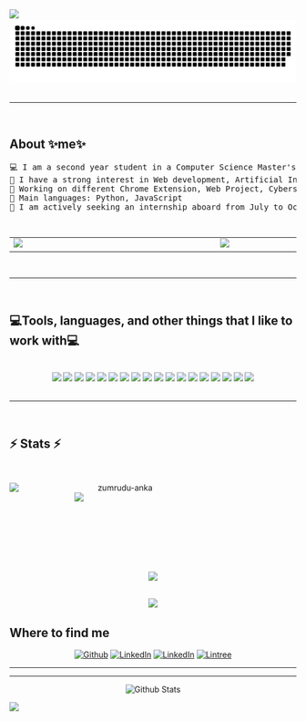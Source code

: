 <img src="https://user-images.githubusercontent.com/73097560/115834477-dbab4500-a447-11eb-908a-139a6edaec5c.gif">
<div align="center">
  <img  src="https://raw.githubusercontent.com/AlexandrePereon/AlexandrePereon/592ce61fcb1b1d96c467319370eee437cfb578d1/grid-snake.svg"
       alt="snake" /></a>
</div>
<br>
<hr>
<br>

## About ✨me✨

<pre>
💻 I am a second year student in a Computer Science Master's degree program
📝 I have a strong interest in Web development, Artificial Intelligence or even Project Management
🔭 Working on different Chrome Extension, Web Project, Cybersecurity 
🌟 Main languages: Python, JavaScript
🤔 I am actively seeking an internship aboard from July to October 2024</b>, this is <a href="https://alexandrepereon.fr/assets/PEREON%20Alexandre%20-%20resume.pdf" target="_blank">MY RESUME.</a>
</pre>
<br>

<div align=Center>
<table>
    <td align="Left" width="600">
      <a href="https://metrics.lecoq.io/">
        <img src="https://metrics.lecoq.io/AlexandrePereon">
      </a>
      <br>
    </td>
    <td align="Center" width="600">
      <a href="https://metrics.lecoq.io/">
        <img src = "https://github.com/AlexandrePereon/AlexandrePereon/assets/146815155/d06441ad-5c78-4fa7-a8af-94224efe0933" width = 400px>
      </a>
      <br>
    </td>
</table>
</div>

<br>
<hr>
<br>

## 💻Tools, languages, and other things that I like to work with💻

<br>
<div align="center">
    <a src="https://code.visualstudio.com/"><img src="https://img.icons8.com/color/48/000000/visual-studio-code-2019.png"/></a>
    <a src="https://www.w3schools.com/html/"><img src="https://img.icons8.com/color/48/000000/html-5.png"/></a>
    <a src="https://www.w3schools.com/css/"><img src="https://img.icons8.com/color/48/000000/css3.png"/></a>
    <a src="https://www.javascript.com/"><img src="https://img.icons8.com/color/48/000000/javascript.png"/></a>
    <a src="https://www.typescriptlang.org/"><img src="https://img.icons8.com/color/48/000000/typescript.png"/></a>
    <a src="https://www.php.net/"><img src="https://img.icons8.com/color/48/000000/php.png"/></a>
    <a src="https://www.python.org/"><img src="https://img.icons8.com/color/48/000000/python.png"/></a>
    <a src="https://www.djangoproject.com/"><img src="https://img.icons8.com/color/48/000000/django.png"/></a>
    <a src="https://nodejs.org/"><img src="https://img.icons8.com/color/48/000000/nodejs.png"/></a>
    <a src="https://www.npmjs.com/"><img src="https://img.icons8.com/color/48/000000/npm.png"/></a>
    <a src="https://www.docker.com/"><img src="https://img.icons8.com/color/48/000000/docker.png"/></a>
    <a src="https://git-scm.com/"><img src="https://img.icons8.com/color/48/000000/git.png"/></a>
    <a src="https://github.com/"><img src="https://img.icons8.com/color/48/000000/github--v1.png"/></a>
    <a src="https://github.com/"><img src="https://img.icons8.com/color/48/000000/gitlab.png"/></a>
    <a src="https://www.linux.org/"><img src="https://img.icons8.com/color/48/000000/linux.png"/></a>
    <a src="https://www.mysql.com/fr/"><img src="https://img.icons8.com/color/48/000000/mysql.png"/></a>
    <a src="https://vuejs.org/"><img src="https://img.icons8.com/color/48/000000/vue-js.png"/></a>
    <a src="https://angular.io/"><img src="https://img.icons8.com/color/48/000000/angularjs.png"/></a>
    
</div>

<br>
<hr>
<br>

## ⚡ Stats ⚡

<br>
<p align=center>
  <div align=center>
    <a href="https://github.com/AlexandrePereon">
      <img align="left" width=390 src="https://github-readme-stats.vercel.app/api?username=AlexandrePereon&theme=radical" alt="zumrudu-anka" />
    </a>
    <a href="https://github.com/AlexandrePereon">
      <img align="right" width=390 src="https://github-readme-streak-stats.herokuapp.com/?user=AlexandrePereon&theme=radical" />
    </a>
  </div>
  <br><br><br><br><br><br><br><br><br>
  <div align=center>
    <a href="https://github.com/AlexandrePereon">
      <img width=325 align="center" src="https://github-readme-stats.vercel.app/api/top-langs/?username=AlexandrePereon&theme=radical" />
    </a>
  </div>
  <br>
</p>

<div align=center>
<img src="https://github-profile-trophy.vercel.app/?username=AlexandrePereon&theme=radical&no-frame=true&row=1&&margin-w=30&no-bg=true">
</div>

## Where to find me


<div align=center>
    <a target="_blank" href="https://github.com/AlexandrePereon" target="_blank"><img alt="Github" src="https://img.shields.io/badge/GitHub-%2312100E.svg?&style=for-the-badge&logo=Github&logoColor=white" /></a>
    <a target="_blank" href="https://www.linkedin.com/in/alexandre-pereon" target="_blank"><img alt="LinkedIn" src="https://img.shields.io/badge/linkedin-%230077B5.svg?&style=for-the-badge&logo=linkedin&logoColor=white" /></a>
    <a target="_blank" href="https://alexandrepereon.fr/" target="_blank"><img alt="LinkedIn" src="https://img.shields.io/badge/portfolio-%808080.svg?&style=for-the-badge&logo=powershell&logoColor=white" /></a>
    <a target="_blank" href="https://linktr.ee/alexandrepereon" target="_blank"><img alt="Lintree" src="https://img.shields.io/badge/linktree-%2312100E.svg?&style=for-the-badge&logo=linktree&logoColor=white" /></a>
</div>

<hr>
<hr>

<p align="center">
        <img src="https://raw.githubusercontent.com/bornmay/bornmay/Update/svg/Bottom.svg" alt="Github Stats" />
</p>
<img src="https://user-images.githubusercontent.com/73097560/115834477-dbab4500-a447-11eb-908a-139a6edaec5c.gif">
